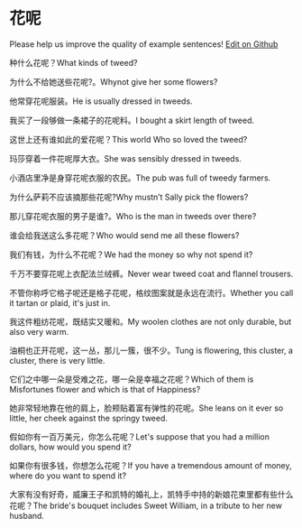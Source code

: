 # 花呢

Please help us improve the quality of example sentences! [Edit on Github](https://github.com/jiyushe/jiyu-example-sentence-source/blob/main/chinese/huani.md)

<p><span class="chinese">种什么花呢？</span><span class="english">What kinds of tweed?</span></p>

<p><span class="chinese">为什么不给她送些花呢?。</span><span class="english">Whynot give her some flowers?</span></p>

<p><span class="chinese">他常穿花呢服装。</span><span class="english">He is usually dressed in tweeds.</span></p>

<p><span class="chinese">我买了一段够做一条裙子的花呢料。</span><span class="english">I bought a skirt length of tweed.</span></p>

<p><span class="chinese">这世上还有谁如此的爱花呢？</span><span class="english">This world Who so loved the tweed?</span></p>

<p><span class="chinese">玛莎穿着一件花呢厚大衣。</span><span class="english">She was sensibly dressed in tweeds.</span></p>

<p><span class="chinese">小酒店里净是身穿花呢衣服的农民。</span><span class="english">The pub was full of tweedy farmers.</span></p>

<p><span class="chinese">为什么萨莉不应该摘那些花呢?</span><span class="english">Why mustn’t Sally pick the flowers?</span></p>

<p><span class="chinese">那儿穿花呢衣服的男子是谁?。</span><span class="english">Who is the man in tweeds over there?</span></p>

<p><span class="chinese">谁会给我送这么多花呢？</span><span class="english">Who would send me all these flowers?</span></p>

<p><span class="chinese">我们有钱，为什么不花呢？</span><span class="english">We had the money so why not spend it?</span></p>

<p><span class="chinese">千万不要穿花呢上衣配法兰绒裤。</span><span class="english">Never wear tweed coat and flannel trousers.</span></p>

<p><span class="chinese">不管你称呼它格子呢还是格子花呢，格纹图案就是永远在流行。</span><span class="english">Whether you call it tartan or plaid, it's just in.</span></p>

<p><span class="chinese">我这件粗纺花呢，既结实又暖和。</span><span class="english">My woolen clothes are not only durable, but also very warm.</span></p>

<p><span class="chinese">油桐也正开花呢，这一丛，那儿一簇，很不少。</span><span class="english">Tung is flowering, this cluster, a cluster, there is very little.</span></p>

<p><span class="chinese">它们之中哪一朵是受难之花，哪一朵是幸福之花呢？</span><span class="english">Which of them is Misfortunes flower and which is that of Happiness?</span></p>

<p><span class="chinese">她非常轻地靠在他的肩上，脸颊贴着富有弹性的花呢。</span><span class="english">She leans on it ever so little, her cheek against the springy tweed.</span></p>

<p><span class="chinese">假如你有一百万美元，你怎么花呢？</span><span class="english">Let's suppose that you had a million dollars, how would you spend it?</span></p>

<p><span class="chinese">如果你有很多钱，你想怎么花呢？</span><span class="english">If you have a tremendous amount of money, where do you want to spend it?</span></p>

<p><span class="chinese">大家有没有好奇，威廉王子和凯特的婚礼上，凯特手中持的新娘花束里都有些什么花呢？</span><span class="english">The bride's bouquet includes Sweet William, in a tribute to her new husband.</span></p>

